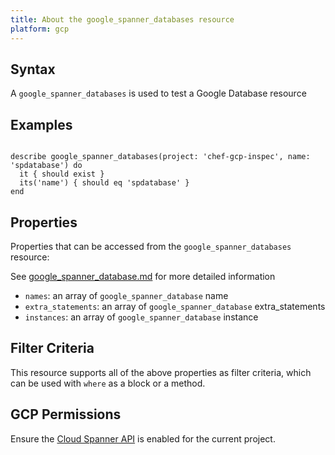 ```yaml
---
title: About the google_spanner_databases resource
platform: gcp
---
```


## Syntax
A `google_spanner_databases` is used to test a Google Database resource

## Examples
```

describe google_spanner_databases(project: 'chef-gcp-inspec', name: 'spdatabase') do
  it { should exist }
  its('name') { should eq 'spdatabase' }
end
```

## Properties
Properties that can be accessed from the `google_spanner_databases` resource:

See [google_spanner_database.md](google_spanner_database.md) for more detailed information
  * `names`: an array of `google_spanner_database` name
  * `extra_statements`: an array of `google_spanner_database` extra_statements
  * `instances`: an array of `google_spanner_database` instance

## Filter Criteria
This resource supports all of the above properties as filter criteria, which can be used
with `where` as a block or a method.

## GCP Permissions

Ensure the [Cloud Spanner API](https://console.cloud.google.com/apis/library/spanner.googleapis.com/) is enabled for the current project.
